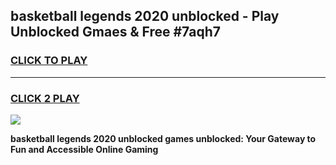 
## basketball legends 2020 unblocked - Play Unblocked Gmaes & Free #7aqh7
<h3>
<a href="https://news.freeplayer.one?title=basketball_legends_2020_unblocked&ref=24F">CLICK TO PLAY</a></h3>
<hr>

<h3>
<a href="https://news.freeplayer.one?title=basketball_legends_2020_unblocked&ref=24F">CLICK 2 PLAY</a>
  
</h3>

<a href="https://news.freeplayer.one?title=basketball_legends_2020_unblocked&ref=24F/"><img src="https://clearcache.store/games.png"></a>


**basketball legends 2020 unblocked games unblocked: Your Gateway to Fun and Accessible Online Gaming**
